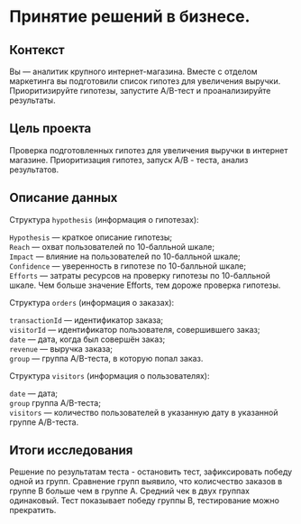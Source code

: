 # Принятие решений в бизнесе.
## Контекст
Вы — аналитик крупного интернет-магазина. Вместе с отделом маркетинга вы подготовили список гипотез для увеличения выручки. Приоритизируйте гипотезы, запустите A/B-тест и проанализируйте результаты.

## Цель проекта
Проверка подготовленных гипотез для увеличения выручки в интернет магазине. Приоритизация гипотез, запуск А/В - теста, анализ результатов.

## Описание данных
Структура `hypothesis` (информация о гипотезах):

`Hypothesis` — краткое описание гипотезы;\
`Reach` — охват пользователей по 10-балльной шкале;\
`Impact` — влияние на пользователей по 10-балльной шкале;\
`Confidence` — уверенность в гипотезе по 10-балльной шкале;\
`Efforts` — затраты ресурсов на проверку гипотезы по 10-балльной шкале. Чем больше значение Efforts, тем дороже проверка гипотезы.

Структура `orders` (информация о заказах):

`transactionId` — идентификатор заказа;\
`visitorId` — идентификатор пользователя, совершившего заказ;\
`date` — дата, когда был совершён заказ;\
`revenue` — выручка заказа;\
`group` — группа A/B-теста, в которую попал заказ.

Структура `visitors` (информация о пользователях):

`date` — дата;\
`group` группа A/B-теста;\
`visitors` — количество пользователей в указанную дату в указанной группе A/B-теста.
## Итоги исследования
Решение по результатам теста - остановить тест, зафиксировать победу одной из групп. Сравнение групп выявило, что колисчество заказов в группе В больше чем в группе А. Средний чек в двух группах одинаковый. Тест показывает победу группы В, тестирование можно прекратить.
